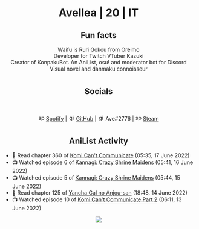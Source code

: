 <h1 align="center">
Avellea | 20 | IT
</h1>



<h2 align="center">
Fun facts
</h2>

<p align="center">
Waifu is Ruri Gokou from Oreimo<br>
Developer for Twitch VTuber Kazuki<br>
Creator of KonpakuBot. An AniList, osu! and moderator bot for Discord<br>
Visual novel and danmaku connoisseur
</p>

<h1>
<h2 align="center">Socials</h2>
<br>
<p align="center">
<img src="https://open.scdn.co/cdn/images/favicon.5cb2bd30.ico" alt="spotify logo" width="16"> <a href="https://open.spotify.com/user/2r8tkjt7qlh7uo7k06z43t63a">Spotify</a> | <img src="https://github.com/fluidicon.png" alt="github logo" width="16"> <a href="https://github.com/Avellea">GitHub</a> | <img src="https://i.imgur.com/ywxedYu.png" alt="github logo" width="16"> Ave#2776 | <img src="https://store.steampowered.com/favicon.ico" alt="spotify logo" width="16"> <a href="https://steamcommunity.com/id/Avellea/">Steam</a>
</p>
<h1>

<h2 align="center">AniList Activity</h2>

<!-- ANILIST_ACTIVITY:start -->

-   📖 Read chapter 360 of [Komi Can't Communicate](https://anilist.co/manga/97852) (05:35, 17 June 2022)
-   📺 Watched episode 6 of [Kannagi: Crazy Shrine Maidens](https://anilist.co/anime/3958) (05:41, 16 June 2022)
-   📺 Watched episode 5 of [Kannagi: Crazy Shrine Maidens](https://anilist.co/anime/3958) (05:44, 15 June 2022)
-   📖 Read chapter 125 of [Yancha Gal no Anjou-san](https://anilist.co/manga/101315) (18:48, 14 June 2022)
-   📺 Watched episode 10 of [Komi Can't Communicate Part 2](https://anilist.co/anime/142984) (06:11, 13 June 2022)

<!-- ANILIST_ACTIVITY:end -->


<!-- ---
  
<p align="center">
<img src="https://count.getloli.com/get/@avellea?theme=gelbooru" alt=":name" />
<p>
  
--- -->



<p align="center">
<img src="https://i.pinimg.com/originals/5f/95/04/5f9504eb5a7d27ec7a6121b9e9aa48b3.gif">
<p>
